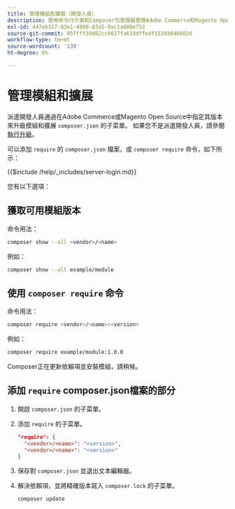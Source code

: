 ```yaml
---
title: 管理模組和擴展（開發人員）
description: 使用命令行介面和Composer包管理器管理Adobe Commerce和Magento Open Source模組及擴展。
exl-id: 447eb317-83e1-4900-83a5-9ac1a008e752
source-git-commit: 95ffff39d82cc9027fa633dffedf15193040802d
workflow-type: tm+mt
source-wordcount: '139'
ht-degree: 0%

---
```


# 管理模組和擴展

派遣開發人員通過在Adobe Commerce或Magento Open Source中指定其版本來升級模組和擴展 `composer.json` 的子菜單。 如果您不是派遣開發人員，請參閱 [執行升級](../implementation/perform-upgrade.md)。

可以添加 `require` 的 `composer.json` 檔案，或 `composer require` 命令，如下所示：

{{$include /help/_includes/server-login.md}}

您有以下選項：

## 獲取可用模組版本

命令用法：

```bash
composer show --all <vendor>/<name>
```

例如：

```bash
composer show --all example/module
```

## 使用 `composer require` 命令

命令用法：

```bash
composer require <vendor>/<name>:<version>
```

例如：

```bash
composer require example/module:1.0.0
```

Composer正在更新依賴項並安裝模組，請稍候。

## 添加 `require` composer.json檔案的部分

1. 開啟 `composer.json` 的子菜單。

1. 添加 `require` 的子菜單。

   ```json
   "require": {
     "<vendor>/<name>": "<version>",
     "<vendor>/<name>": "<version>"
   }
   ```

1. 保存對 `composer.json` 並退出文本編輯器。

1. 解決依賴項，並將精確版本寫入 `composer.lock` 的子菜單。

   ```bash
   composer update
   ```

